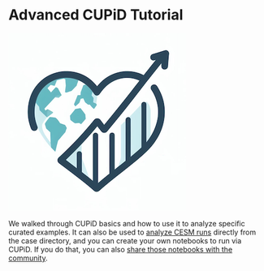 # Advanced CUPiD Tutorial

![CUPiD Logo](../../images/CUPiD/logo.png)

We walked through CUPiD basics and how to use it to analyze specific curated examples.
It can also be used to [analyze CESM runs](CUPiD_in_CESM_Workflow) directly from the case directory,
and you can create your own notebooks to run via CUPiD.
If you do that, you can also [share those notebooks with the community](contributing_to_CUPiD).